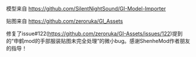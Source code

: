 模型来自 https://github.com/SilentNightSound/GI-Model-Importer

贴图来自 https://github.com/zeroruka/GI_Assets

修复了issue#122(https://github.com/zeroruka/GI-Assets/issues/122)提到的“申鹤mod的手部服装贴图未完全处理”的微小bug。感谢ShenheMod作者朋友的指导！
